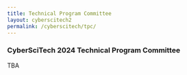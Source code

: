 ```yaml
---
title: Technical Program Committee
layout: cyberscitech2
permalink: /cyberscitech/tpc/
---
```


<h3>CyberSciTech 2024 Technical Program Committee</h3>
TBA


<!--- COMMENTED
<h3>DASC 2022 Technical Program Committee</h3>

<hr/>
<p>Jayson Boubin, The Ohio State University, USA
</p><p>Wei Du, Wuhan University Of Technology, China
</p><p>Franco Frattolillo, University of Sannio, Italy
</p><p>Cai Fu, Huazhong University of Science and Technology, China
</p><p>Song Fu, University of North Texas, USA
</p><p>Yanmei Hu, Chengdu University of Technology, China
</p><p>Xinyi Huang, Fujian Normal University, China
</p><p>Daeyoung Kim, Montclair State University, USA
</p><p>Kenichi Kourai, Kyushu Institute of Technology, Japan
</p><p>Palden Lama, UTSA, USA
</p><p>Bingyi Liu, Wuhan University of Technology, China
</p><p>Changqing Luo, Virginia Commonwealth University, USA
</p><p>Liang Luo, University of Electronic Science and Technology of China, China
</p><p>Gianluigi Me, LUISS Guido Carli University, Italy
</p><p>Weizhi Meng, Technical University of Denmark, Denmark
</p><p>Xiwei Qiu, University of Electronic Science and Technology of China, China
</p><p>Imad Rida, UniversitÃ© de Technologie de CompiÃ¨gne, France
</p><p>Thomas Robert, Institut Telecom ParisTech, France
</p><p>Mohammad Sayad Haghighi, Deakin University, Australia
</p><p>Junggab Son, Keennesaw State University, USA
</p><p>Chunwei Tian, Harbin Institute of Technology, China
</p><p>Juan TouriÃ±o, University of A CoruÃ±a, Spain
</p><p>Yuchai Wan, Beijing Technology and Business University, China
</p><p>Haizhou Wang, Sichuan University, China
</p><p>Zhe Xia, Wu Han University of Technology, China
</p><p>Heyang Xu, Henan University of Technology, China
</p><p>Shantian Yang, University of Electronic Science and Technology of China, China
</p><p>Zheng Yang, Southwest University, China
</p>
-->
